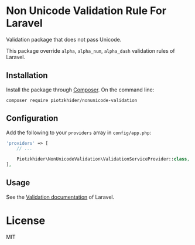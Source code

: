 # Non Unicode Validation Rule For Laravel
Validation package that does not pass Unicode.

This package override `alpha`, `alpha_num`, `alpha_dash` validation rules of Laravel.

## Installation

Install the package through [Composer](http://getcomposer.org).
On the command line:

```
composer require piotzkhider/nonunicode-validation
```

## Configuration

Add the following to your `providers` array in `config/app.php`:

```php
'providers' => [
    // ...

    Piotzkhider\NonUnicodeValidation\ValidationServiceProvider::class,
],
```

## Usage

See the [Validation documentation](http://laravel.com/docs/validation) of Laravel.

# License

MIT
